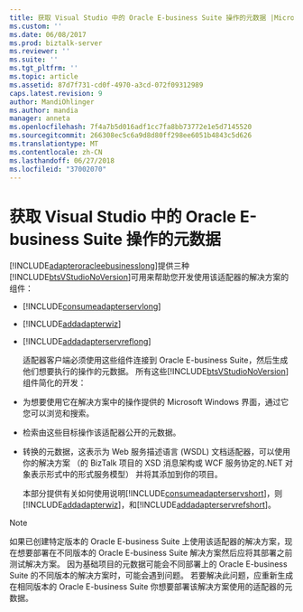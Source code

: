 ```yaml
---
title: 获取 Visual Studio 中的 Oracle E-business Suite 操作的元数据 |Microsoft Docs
ms.custom: ''
ms.date: 06/08/2017
ms.prod: biztalk-server
ms.reviewer: ''
ms.suite: ''
ms.tgt_pltfrm: ''
ms.topic: article
ms.assetid: 87d7f731-cd0f-4970-a3cd-072f09312989
caps.latest.revision: 9
author: MandiOhlinger
ms.author: mandia
manager: anneta
ms.openlocfilehash: 7f4a7b5d016adf1cc7fa8bb73772e1e5d7145520
ms.sourcegitcommit: 266308ec5c6a9d8d80ff298ee6051b4843c5d626
ms.translationtype: MT
ms.contentlocale: zh-CN
ms.lasthandoff: 06/27/2018
ms.locfileid: "37002070"
---
```

# <a name="get-metadata-for-oracle-e-business-suite-operations-in-visual-studio"></a>获取 Visual Studio 中的 Oracle E-business Suite 操作的元数据
[!INCLUDE[adapteroracleebusinesslong](../../includes/adapteroracleebusinesslong-md.md)]提供三种[!INCLUDE[btsVStudioNoVersion](../../includes/btsvstudionoversion-md.md)]可用来帮助您开发使用该适配器的解决方案的组件：  
  
- [!INCLUDE[consumeadapterservlong](../../includes/consumeadapterservlong-md.md)]  
  
- [!INCLUDE[addadapterwiz](../../includes/addadapterwiz-md.md)]  
  
- [!INCLUDE[addadapterservreflong](../../includes/addadapterservreflong-md.md)]  
  
  适配器客户端必须使用这些组件连接到 Oracle E-business Suite，然后生成他们想要执行的操作的元数据。 所有这些[!INCLUDE[btsVStudioNoVersion](../../includes/btsvstudionoversion-md.md)]组件简化的开发：  
  
- 为想要使用它在解决方案中的操作提供的 Microsoft Windows 界面，通过它您可以浏览和搜索。  
  
- 检索由这些目标操作该适配器公开的元数据。  
  
- 转换的元数据，这表示为 Web 服务描述语言 (WSDL) 文档适配器，可以使用你的解决方案 （的 BizTalk 项目的 XSD 消息架构或 WCF 服务协定的.NET 对象表示形式中的形式服务模型） 并将其添加到你的项目。  
  
  本部分提供有关如何使用说明[!INCLUDE[consumeadapterservshort](../../includes/consumeadapterservshort-md.md)]，则[!INCLUDE[addadapterwiz](../../includes/addadapterwiz-md.md)]，和[!INCLUDE[addadapterservrefshort](../../includes/addadapterservrefshort-md.md)]。  
  
> [!NOTE]
>  如果已创建特定版本的 Oracle E-business Suite 上使用该适配器的解决方案，现在想要部署在不同版本的 Oracle E-business Suite 解决方案然后应将其部署之前测试解决方案。 因为基础项目的元数据可能会不同部署上的 Oracle E-business Suite 的不同版本的解决方案时，可能会遇到问题。 若要解决此问题，应重新生成在相同版本的 Oracle E-business Suite 你想要部署该解决方案使用的适配器的元数据。  
  
